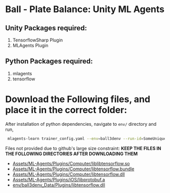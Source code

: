 # Ball - Plate Balance: Unity ML Agents
## Unity Packages required:
1. TensorflowSharp Plugin
2. MLAgents Plugin
## Python Packages required:
1. mlagents
2. tensorflow

# Download the Following files, and place it in the correct folder:
After installation of python dependencies, navigate to `env/` directory and run,
```sh
 mlagents-learn trainer_config.yaml --env=ball3denv --run-id=SomeUniqueAlphanumericID --learn
 ```


Files not provided due to github's large size constraint:
**KEEP THE FILES IN THE FOLLOWING DIRECTORIES AFTER DOWNLOADING THEM**
- [Assets/ML-Agents/Plugins/Computer/liblibtensorflow.so](https://drive.google.com/open?id=1s54-CYVJXtAtK6GT27dd3iR-i5-V9VLb )
- [Assets/ML-Agents/Plugins/Computer/libtensorflow.bundle](https://drive.google.com/open?id=1n77kO_Dpk5QVajMbCzDlBtFDR7cptJn0 )
- [Assets/ML-Agents/Plugins/Computer/libtensorflow.dll](https://drive.google.com/open?id=10fdU0s_488R9vztUC5FP6x3wYI8DtHCY )
- [Assets/ML-Agents/Plugins/iOS/libprotobuf.a](https://drive.google.com/open?id=1ceuzta7sJuY2BEuKLw4Gx_7Kl-jGniMS )
- [env/ball3denv_Data/Plugins/libtensorflow.dll](https://drive.google.com/open?id=10fdU0s_488R9vztUC5FP6x3wYI8DtHCY )
